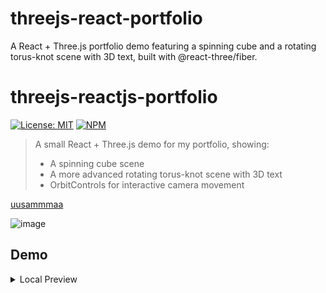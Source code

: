 # threejs-react-portfolio
A React + Three.js portfolio demo featuring a spinning cube and a rotating torus-knot scene with 3D text, built with @react-three/fiber.

# threejs-reactjs-portfolio

[![License: MIT](https://img.shields.io/badge/License-MIT-yellow.svg)](LICENSE)
[![NPM](https://img.shields.io/npm/v/threejs-reactjs-portfolio)]()

> A small React + Three.js demo for my portfolio, showing:
> - A spinning cube scene  
> - A more advanced rotating torus-knot scene with 3D text  
> - OrbitControls for interactive camera movement

[uusammmaa](https://github.com/uusammmaa)

![image](https://github.com/user-attachments/assets/ea995231-ad67-4f5c-bff3-6437e11222f0)


## Demo

<details>
  <summary>Local Preview</summary>

  ```bash
  pnpm install
  pnpm run dev      # or `pnpm start` if using CRA


